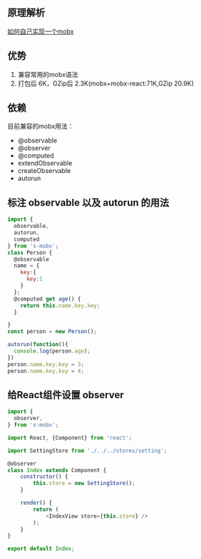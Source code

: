 ## 原理解析

[如何自己实现一个mobx](./doc/readme.md)

## 优势
1. 兼容常用的mobx语法
2. 打包后 6K，GZip后 2.3K(mobx+mobx-react:71K,GZip 20.9K)

## 依赖

目前兼容的mobx用法：

* @observable
* @observer
* @computed
* extendObservable
* createObservable
* autorun

## 标注 observable 以及 autorun 的用法
```javascript
import {
  observable,
  autorun,
  computed
} from 's-mobx';
class Person {
  @observable
  name = {
    key:{
      key:1
    }
  };
  @computed get age() {
    return this.name.key.key;
  }

}
const person = new Person();

autorun(function(){
  console.log(person.age);
})
person.name.key.key = 3;
person.name.key.key = 4;

```
## 给React组件设置 observer

```javascript
import {
  observer,
} from 's-mobx';

import React, {Component} from 'react';

import SettingStore from './../../stores/setting';

@observer
class Index extends Component {
    constructor() {
        this.store = new SettingStore();
    }

    render() {
        return (
            <IndexView store={this.store} />
        );
    }
}

export default Index;

```
